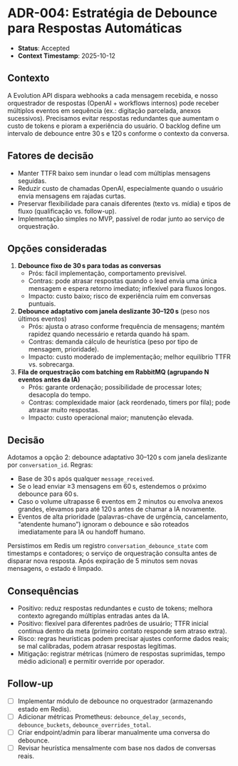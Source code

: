 # ADR-004: Estratégia de Debounce para Respostas Automáticas

- **Status**: Accepted
- **Context Timestamp**: 2025-10-12

## Contexto
A Evolution API dispara webhooks a cada mensagem recebida, e nosso orquestrador de respostas (OpenAI + workflows internos) pode receber múltiplos eventos em sequência (ex.: digitação parcelada, anexos sucessivos). Precisamos evitar respostas redundantes que aumentam o custo de tokens e pioram a experiência do usuário. O backlog define um intervalo de debounce entre 30 s e 120 s conforme o contexto da conversa.

## Fatores de decisão
- Manter TTFR baixo sem inundar o lead com múltiplas mensagens seguidas.
- Reduzir custo de chamadas OpenAI, especialmente quando o usuário envia mensagens em rajadas curtas.
- Preservar flexibilidade para canais diferentes (texto vs. mídia) e tipos de fluxo (qualificação vs. follow-up).
- Implementação simples no MVP, passível de rodar junto ao serviço de orquestração.

## Opções consideradas
1. **Debounce fixo de 30 s para todas as conversas**  
   - Prós: fácil implementação, comportamento previsível.  
   - Contras: pode atrasar respostas quando o lead envia uma única mensagem e espera retorno imediato; inflexível para fluxos longos.  
   - Impacto: custo baixo; risco de experiência ruim em conversas puntuais.
2. **Debounce adaptativo com janela deslizante 30–120 s** (peso nos últimos eventos)  
   - Prós: ajusta o atraso conforme frequência de mensagens; mantém rapidez quando necessário e retarda quando há spam.  
   - Contras: demanda cálculo de heurística (peso por tipo de mensagem, prioridade).  
   - Impacto: custo moderado de implementação; melhor equilíbrio TTFR vs. sobrecarga.
3. **Fila de orquestração com batching em RabbitMQ (agrupando N eventos antes da IA)**  
   - Prós: garante ordenação; possibilidade de processar lotes; desacopla do tempo.  
   - Contras: complexidade maior (ack reordenado, timers por fila); pode atrasar muito respostas.  
   - Impacto: custo operacional maior; manutenção elevada.

## Decisão
Adotamos a opção 2: debounce adaptativo 30–120 s com janela deslizante por `conversation_id`. Regras:
- Base de 30 s após qualquer `message_received`.
- Se o lead enviar ≥3 mensagens em 60 s, estendemos o próximo debounce para 60 s.
- Caso o volume ultrapasse 6 eventos em 2 minutos ou envolva anexos grandes, elevamos para até 120 s antes de chamar a IA novamente.
- Eventos de alta prioridade (palavras-chave de urgência, cancelamento, “atendente humano”) ignoram o debounce e são roteados imediatamente para IA ou handoff humano.

Persistimos em Redis um registro `conversation_debounce_state` com timestamps e contadores; o serviço de orquestração consulta antes de disparar nova resposta. Após expiração de 5 minutos sem novas mensagens, o estado é limpado.

## Consequências
- Positivo: reduz respostas redundantes e custo de tokens; melhora contexto agregando múltiplas entradas antes da IA.  
- Positivo: flexível para diferentes padrões de usuário; TTFR inicial continua dentro da meta (primeiro contato responde sem atraso extra).  
- Risco: regras heurísticas podem precisar ajustes conforme dados reais; se mal calibradas, podem atrasar respostas legítimas.  
- Mitigação: registrar métricas (número de respostas suprimidas, tempo médio adicional) e permitir override por operador.

## Follow-up
- [ ] Implementar módulo de debounce no orquestrador (armazenando estado em Redis).  
- [ ] Adicionar métricas Prometheus: `debounce_delay_seconds`, `debounce_buckets`, `debounce_overrides_total`.  
- [ ] Criar endpoint/admin para liberar manualmente uma conversa do debounce.  
- [ ] Revisar heurística mensalmente com base nos dados de conversas reais.
